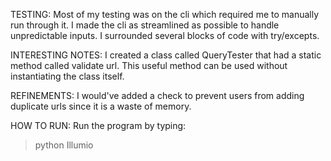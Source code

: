 TESTING:
Most of my testing was on the cli which required me to manually run through it.
I made the cli as streamlined as possible to handle unpredictable inputs.
I surrounded several blocks of code with try/excepts.

INTERESTING NOTES:
I created a class called QueryTester that had a static method called validate url.
This useful method can be used without instantiating the class itself.

REFINEMENTS:
I would've added a check to prevent users from adding duplicate urls since it is a waste of memory.

HOW TO RUN:
Run the program by typing:
> python Illumio
